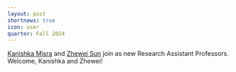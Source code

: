 ```yaml
---
layout: post
shortnews: true
icon: user
quarter: Fall 2024
---
```


<a href="https://kanishka.website/">Kanishka Misra</a> and <a href="https://zhewei-sun.github.io/">Zhewei Sun</a> join as new Research Assistant Professors.  Welcome, Kanishka and Zhewei!
